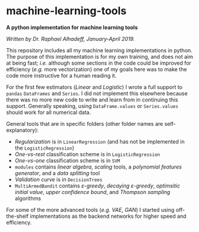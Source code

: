 # machine-learning-tools
**A python implementation for machine learning tools**

*Written by Dr. Raphael Alhadeff, January-April 2019.*

This repository includes all my machine learning implementations in python. The purpose of this implementation is for my own training, and does not aim at being fast; *i.e.* although some sections in the code could be improved for efficiency (*e.g.* more vectorization) one of my goals here was to make the code more instructive for a human reading it.

For the first few estimators (_Linear_ and _Logistic_) I wrote a full support to `pandas` `DataFrames` and `Series`. I did not implement this elsewhere because there was no more new code to write and learn from in continuing this support. Generally speaking, using `DataFrame.values` or `Series.values` should work for all numerical data.  

General tools that are in specific folders (other folder names are self-explanatory):
 * _Regularization_ is in `LinearRegression` (and has not be implemented in the `LogisticRegression`)
 * _One-vs-rest_ classification scheme is in `LogisticRegression`
 * _One-vs-one_ classification scheme is in `SVM`
 * `modules` contains _linear algebra_, _scaling_ tools, a _polynomial features generator_, and a _data splitting_ tool
 * _Validation curve_ is in `DecisionTrees`
 * `MultiArmedBandit` contains _ε-greedy_, _decaying ε-greedy_, _optimsitic initial value_, _upper confidence bound_, and _Thompson sampling_ algorithms
 

For some of the more advanced tools (*e.g.* _VAE_, _GAN_) I started using off-the-shelf implementations as the backend networks for higher speed and efficiency.
